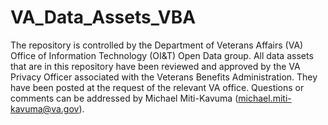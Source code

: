VA_Data_Assets_VBA
==================

The repository is controlled by the Department of Veterans Affairs (VA) Office of Information Technology (OI&T) Open Data group. All data assets that are in this repository have been reviewed and approved by the VA Privacy Officer associated with the Veterans Benefits Administration. They have been posted at the request of the relevant VA office. Questions or comments can be addressed by Michael Miti-Kavuma (michael.miti-kavuma@va.gov).
